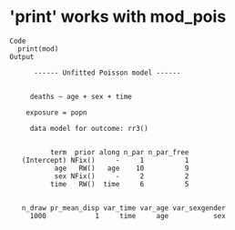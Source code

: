 # 'print' works with mod_pois

    Code
      print(mod)
    Output
      
          ------ Unfitted Poisson model ------
      
      
         deaths ~ age + sex + time
      
        exposure = popn
      
         data model for outcome: rr3()
      
      
              term  prior along n_par n_par_free
       (Intercept) NFix()     -     1          1
               age   RW()   age    10          9
               sex NFix()     -     2          2
              time   RW()  time     6          5
      
      
       n_draw pr_mean_disp var_time var_age var_sexgender
         1000            1     time     age           sex
      

